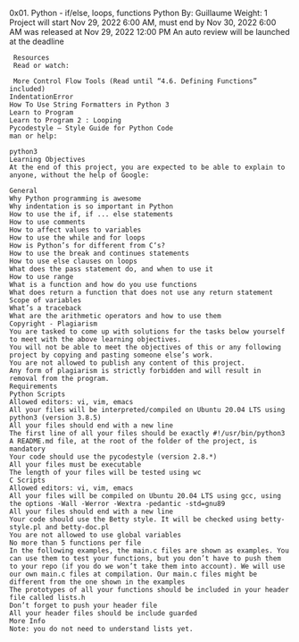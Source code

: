 0x01. Python - if/else, loops, functions
Python
 By: Guillaume
  Weight: 1
   Project will start Nov 29, 2022 6:00 AM, must end by Nov 30, 2022 6:00 AM
    was released at Nov 29, 2022 12:00 PM
     An auto review will be launched at the deadline


     Resources
     Read or watch:

     More Control Flow Tools (Read until “4.6. Defining Functions” included)
	IndentationError
	How To Use String Formatters in Python 3
	Learn to Program
	Learn to Program 2 : Looping
	Pycodestyle – Style Guide for Python Code
	man or help:

	python3
	Learning Objectives
	At the end of this project, you are expected to be able to explain to anyone, without the help of Google:

	General
	Why Python programming is awesome
	Why indentation is so important in Python
	How to use the if, if ... else statements
	How to use comments
	How to affect values to variables
	How to use the while and for loops
	How is Python’s for different from C‘s?
	How to use the break and continues statements
	How to use else clauses on loops
	What does the pass statement do, and when to use it
	How to use range
	What is a function and how do you use functions
	What does return a function that does not use any return statement
	Scope of variables
	What’s a traceback
	What are the arithmetic operators and how to use them
	Copyright - Plagiarism
	You are tasked to come up with solutions for the tasks below yourself to meet with the above learning objectives.
	You will not be able to meet the objectives of this or any following project by copying and pasting someone else’s work.
	You are not allowed to publish any content of this project.
	Any form of plagiarism is strictly forbidden and will result in removal from the program.
	Requirements
	Python Scripts
	Allowed editors: vi, vim, emacs
	All your files will be interpreted/compiled on Ubuntu 20.04 LTS using python3 (version 3.8.5)
	All your files should end with a new line
	The first line of all your files should be exactly #!/usr/bin/python3
	A README.md file, at the root of the folder of the project, is mandatory
	Your code should use the pycodestyle (version 2.8.*)
	All your files must be executable
	The length of your files will be tested using wc
	C Scripts
	Allowed editors: vi, vim, emacs
	All your files will be compiled on Ubuntu 20.04 LTS using gcc, using the options -Wall -Werror -Wextra -pedantic -std=gnu89
	All your files should end with a new line
	Your code should use the Betty style. It will be checked using betty-style.pl and betty-doc.pl
	You are not allowed to use global variables
	No more than 5 functions per file
	In the following examples, the main.c files are shown as examples. You can use them to test your functions, but you don’t have to push them to your repo (if you do we won’t take them into account). We will use our own main.c files at compilation. Our main.c files might be different from the one shown in the examples
	The prototypes of all your functions should be included in your header file called lists.h
	Don’t forget to push your header file
	All your header files should be include guarded
	More Info
	Note: you do not need to understand lists yet.
